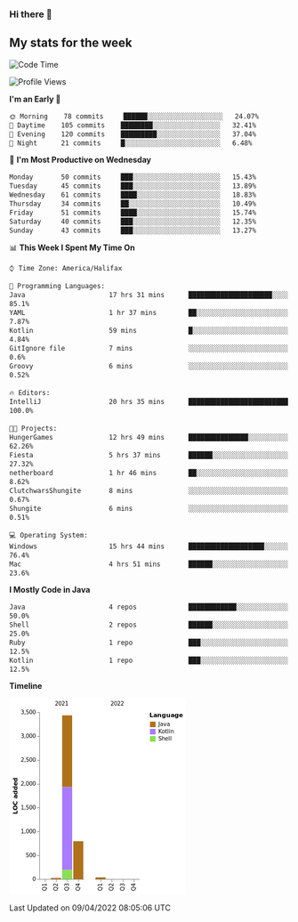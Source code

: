 ### Hi there 👋

## My stats for the week
<!--START_SECTION:waka-->
![Code Time](http://img.shields.io/badge/Code%20Time-165%20hrs%2048%20mins-blue)

![Profile Views](http://img.shields.io/badge/Profile%20Views-0-blue)

**I'm an Early 🐤** 

```text
🌞 Morning    78 commits     ██████░░░░░░░░░░░░░░░░░░░   24.07% 
🌆 Daytime    105 commits    ████████░░░░░░░░░░░░░░░░░   32.41% 
🌃 Evening    120 commits    █████████░░░░░░░░░░░░░░░░   37.04% 
🌙 Night      21 commits     █░░░░░░░░░░░░░░░░░░░░░░░░   6.48%

```
📅 **I'm Most Productive on Wednesday** 

```text
Monday       50 commits     ███░░░░░░░░░░░░░░░░░░░░░░   15.43% 
Tuesday      45 commits     ███░░░░░░░░░░░░░░░░░░░░░░   13.89% 
Wednesday    61 commits     ████░░░░░░░░░░░░░░░░░░░░░   18.83% 
Thursday     34 commits     ██░░░░░░░░░░░░░░░░░░░░░░░   10.49% 
Friday       51 commits     ████░░░░░░░░░░░░░░░░░░░░░   15.74% 
Saturday     40 commits     ███░░░░░░░░░░░░░░░░░░░░░░   12.35% 
Sunday       43 commits     ███░░░░░░░░░░░░░░░░░░░░░░   13.27%

```


📊 **This Week I Spent My Time On** 

```text
⌚︎ Time Zone: America/Halifax

💬 Programming Languages: 
Java                     17 hrs 31 mins      █████████████████████░░░░   85.1% 
YAML                     1 hr 37 mins        ██░░░░░░░░░░░░░░░░░░░░░░░   7.87% 
Kotlin                   59 mins             █░░░░░░░░░░░░░░░░░░░░░░░░   4.84% 
GitIgnore file           7 mins              ░░░░░░░░░░░░░░░░░░░░░░░░░   0.6% 
Groovy                   6 mins              ░░░░░░░░░░░░░░░░░░░░░░░░░   0.52%

🔥 Editors: 
IntelliJ                 20 hrs 35 mins      █████████████████████████   100.0%

🐱‍💻 Projects: 
HungerGames              12 hrs 49 mins      ███████████████░░░░░░░░░░   62.26% 
Fiesta                   5 hrs 37 mins       ██████░░░░░░░░░░░░░░░░░░░   27.32% 
netherboard              1 hr 46 mins        ██░░░░░░░░░░░░░░░░░░░░░░░   8.62% 
ClutchwarsShungite       8 mins              ░░░░░░░░░░░░░░░░░░░░░░░░░   0.67% 
Shungite                 6 mins              ░░░░░░░░░░░░░░░░░░░░░░░░░   0.51%

💻 Operating System: 
Windows                  15 hrs 44 mins      ███████████████████░░░░░░   76.4% 
Mac                      4 hrs 51 mins       ██████░░░░░░░░░░░░░░░░░░░   23.6%

```

**I Mostly Code in Java** 

```text
Java                     4 repos             ████████████░░░░░░░░░░░░░   50.0% 
Shell                    2 repos             ██████░░░░░░░░░░░░░░░░░░░   25.0% 
Ruby                     1 repo              ███░░░░░░░░░░░░░░░░░░░░░░   12.5% 
Kotlin                   1 repo              ███░░░░░░░░░░░░░░░░░░░░░░   12.5%

```


**Timeline**

![Chart not found](https://raw.githubusercontent.com/lyndseyy/lyndseyy/main/charts/bar_graph.png) 


 Last Updated on 09/04/2022 08:05:06 UTC
<!--END_SECTION:waka-->